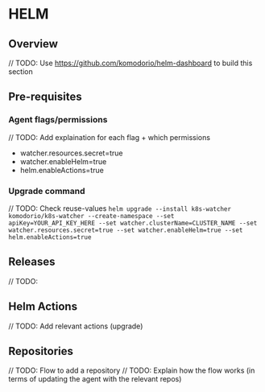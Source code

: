 # HELM

## Overview
// TODO: Use https://github.com/komodorio/helm-dashboard to build this section

## Pre-requisites 
### Agent flags/permissions
// TODO: Add explaination for each flag + which permissions  
- watcher.resources.secret=true  
- watcher.enableHelm=true   
- helm.enableActions=true  

### Upgrade command
// TODO: Check reuse-values
`helm upgrade --install k8s-watcher komodorio/k8s-watcher --create-namespace --set apiKey=YOUR_API_KEY_HERE --set watcher.clusterName=CLUSTER_NAME --set watcher.resources.secret=true --set watcher.enableHelm=true --set helm.enableActions=true`

## Releases
// TODO: 
## Helm Actions
// TODO: Add relevant actions (upgrade)
## Repositories
// TODO: Flow to add a repository
// TODO: Explain how the flow works (in terms of updating the agent with the relevant repos)




